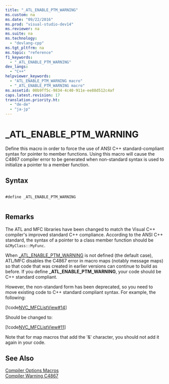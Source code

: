 ```yaml
---
title: "_ATL_ENABLE_PTM_WARNING"
ms.custom: na
ms.date: "09/22/2016"
ms.prod: "visual-studio-dev14"
ms.reviewer: na
ms.suite: na
ms.technology: 
  - "devlang-cpp"
ms.tgt_pltfrm: na
ms.topic: "reference"
f1_keywords: 
  - "_ATL_ENABLE_PTM_WARNING"
dev_langs: 
  - "C++"
helpviewer_keywords: 
  - "ATL_ENABLE_PTM_WARNING macro"
  - "_ATL_ENABLE_PTM_WARNING macro"
ms.assetid: 00b9ff5c-9834-4c40-911e-ee88d512c4af
caps.latest.revision: 17
translation.priority.ht: 
  - "de-de"
  - "ja-jp"
---
```

# _ATL_ENABLE_PTM_WARNING
Define this macro in order to force the use of ANSI C++ standard-compliant syntax for pointer to member functions. Using this macro will cause the C4867 compiler error to be generated when non-standard syntax is used to initialize a pointer to a member function.  
  
## Syntax  
  
```  
  
#define _ATL_ENABLE_PTM_WARNING  
  
```  
  
## Remarks  
 The ATL and MFC libraries have been changed to match the Visual C++ compiler's improved standard C++ compliance. According to the ANSI C++ standard, the syntax of a pointer to a class member function should be `&CMyClass::MyFunc`.  
  
 When [_ATL_ENABLE_PTM_WARNING](../vs140/_atl_enable_ptm_warning.md) is not defined (the default case), ATL/MFC disables the C4867 error in macro maps (notably message maps) so that code that was created in earlier versions can continue to build as before. If you define **_ATL_ENABLE_PTM_WARNING**, your code should be C++ standard compliant.  
  
 However, the non-standard form has been deprecated, so you need to move existing code to C++ standard compliant syntax. For example, the following:  
  
 [!code[NVC_MFCListView#14](../vs140/codesnippet/CPP/_atl_enable_ptm_warning_1.cpp)]  
  
 Should be changed to:  
  
 [!code[NVC_MFCListView#11](../vs140/codesnippet/CPP/_atl_enable_ptm_warning_2.cpp)]  
  
 Note that for map macros that add the '&' character, you should not add it again in your code.  
  
## See Also  
 [Compiler Options Macros](../vs140/compiler-options-macros.md)   
 [Compiler Warning C4867](../vs140/compiler-warning-c4867.md)